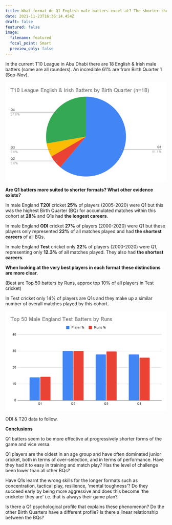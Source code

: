 ```yaml
---
title: What format do Q1 English male batters excel at? The shorter the better?
date: 2021-11-23T16:36:14.454Z
draft: false
featured: false
image:
  filename: featured
  focal_point: Smart
  preview_only: false
---
```

In the current T10 League in Abu Dhabi there are 18 English & Irish male batters (some are all rounders). An incredible 61% are from Birth Quarter 1 (Sep-Nov).

![](t10-league-english-irish-batters-by-birth-quarter-n-18-.png)

**Are Q1 batters more suited to shorter formats? What other evidence exists?**

In male England **T20I** cricket **25%** of players (2005-2020) were Q1 but this was the highest Birth Quarter (BQ) for accumulated matches within this cohort at **28%** and Q1s had **the longest careers**.

In male England **ODI** cricket **27%** of players (2000-2020) were Q1 but these players only represented **22%** of all matches played and had **the shortest careers** of all BQs.

In male England **Test** cricket only **22%** of players (2000-2020) were Q1, representing only **12.3%** of all matches played. They also had **the shortest careers**.  

**When looking at the very best players in each format these distinctions are more clear.**

(Best are Top 50 batters by Runs, approx top 10% of all players in Test cricket)

In Test cricket only 14% of players are Q1s and they make up a similar number of overall matches played by this cohort.

![](top-50-male-england-test-batters-by-runs.png)

ODI & T20 data to follow.

**Conclusions**

Q1 batters seem to be more effective at progressively shorter forms of the game and vice versa.

Q1 players are the oldest in an age group and have often dominated junior cricket, both in terms of over-selection, and in terms of performance. Have they had it to easy in training and match play? Has the level of challenge been lower than all other BQs?

Have Q1s learnt the wrong skills for the longer formats such as concentration, tactical play, resilience, 'mental toughness'? Do they succeed early by being more aggressive and does this become 'the cricketer they are' i.e. that is always their game plan?

Is there a Q1 psychological profile that explains these phenomenon? Do the other Birth Quarters have a different profile? Is there a linear relationship between the BQs?